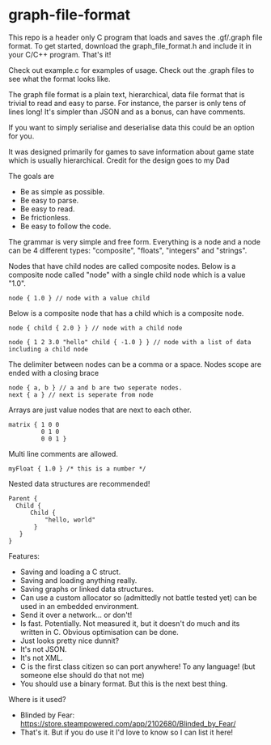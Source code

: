 # graph-file-format
This repo is a header only C program that loads and saves the .gf/.graph file format.
To get started, download the graph_file_format.h and include it in your C/C++ program. That's it!

Check out example.c for examples of usage. Check out the .graph files to see what the format looks like.

The graph file format is a plain text, hierarchical, data file format that is trivial to read and easy to parse.
For instance, the parser is only tens of lines long! It's simpler than JSON and as a bonus, can have comments.

If you want to simply serialise and deserialise data this could be an option for you.

It was designed primarily for games to save information about game state which is usually hierarchical.
Credit for the design goes to my Dad

The goals are
- Be as simple as possible.
- Be easy to parse.
- Be easy to read.
- Be frictionless.
- Be easy to follow the code.

The grammar is very simple and free form. Everything is a node and a node can be 4 different types: "composite", "floats", "integers" and "strings".

Nodes that have child nodes are called composite nodes. Below is a composite node called "node" with a single child node which is a value "1.0".
```
node { 1.0 } // node with a value child
```
Below is a composite node that has a child which is a composite node.
```
node { child { 2.0 } } // node with a child node
```
```
node { 1 2 3.0 "hello" child { -1.0 } } // node with a list of data including a child node
```
The delimiter between nodes can be a comma or a space. Nodes scope are ended with a closing brace
```
node { a, b } // a and b are two seperate nodes.
next { a } // next is seperate from node
```
Arrays are just value nodes that are next to each other.
```
matrix { 1 0 0 
         0 1 0 
         0 0 1 }
```
Multi line comments are allowed.
```
myFloat { 1.0 } /* this is a number */
```
Nested data structures are recommended!
```
Parent {
  Child {
      Child {
          "hello, world"
       }
   }  
}
```
Features:
- Saving and loading a C struct.
- Saving and loading anything really.
- Saving graphs or linked data structures.
- Can use a custom allocator so (admittedly not battle tested yet) can be used in an embedded environment.
- Send it over a network... or don't!
- Is fast. Potentially. Not measured it, but it doesn't do much and its written in C. Obvious optimisation can be done.
- Just looks pretty nice dunnit?
- It's not JSON.
- It's not XML.
- C is the first class citizen so can port anywhere! To any language! (but someone else should do that not me)
- You should use a binary format. But this is the next best thing.

Where is it used?
- Blinded by Fear: https://store.steampowered.com/app/2102680/Blinded_by_Fear/
- That's it. But if you do use it I'd love to know so I can list it here!

